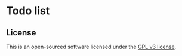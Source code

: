 # Todo list

## License

This is an open-sourced software licensed under the [GPL v3 license](https://opensource.org/licenses/GPL-3.0).
